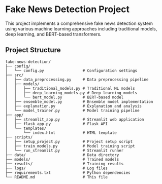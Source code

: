 # Fake News Detection Project

This project implements a comprehensive fake news detection system using various machine learning approaches including traditional models, deep learning, and BERT-based transformers.

## Project Structure

```
fake-news-detection/
├── config/
│   └── config.py                 # Configuration settings
├── src/
│   ├── data_preprocessing.py     # Data preprocessing pipeline
│   ├── models/
│   │   ├── traditional_models.py # Traditional ML models
│   │   ├── deep_learning_models.py # Deep learning models
│   │   └── bert_model.py         # BERT-based model
│   ├── ensemble_model.py         # Ensemble model implementation
│   ├── explanation.py            # Explanation and analysis
│   └── model_trainer.py          # Model training pipeline
├── app/
│   ├── streamlit_app.py          # Streamlit web application
│   ├── flask_app.py              # Flask API
│   └── templates/
│       └── index.html            # HTML template
├── scripts/
│   ├── setup_project.py          # Project setup script
│   ├── train_models.py           # Model training script
│   └── run_streamlit.py          # Streamlit runner
├── data/                         # Data directory
├── models/                       # Trained models
├── results/                      # Training results
├── logs/                         # Log files
├── requirements.txt              # Python dependencies
└── README.md                     # This file
```
